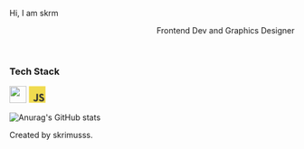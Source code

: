 <p align="left">Hi, I am skrm</p>
<p align="right">Frontend Dev and Graphics Designer</p>

<br>

<h3 align="left">Tech Stack</h3>
<span align="left"> <img src="https://angular.io/assets/images/logos/angular/angular.svg" width="30" height="30"/> </span>
<span align="left"> <img src="https://raw.githubusercontent.com/devicons/devicon/master/icons/javascript/javascript-original.svg" width="30" height="30"/> </span>

<br>
  
![Anurag's GitHub stats](https://github-readme-stats.vercel.app/api?username=skrimusss&show_icons=true&theme=synthwave)
  

<span align="right"> Created by skrimusss. </span>
